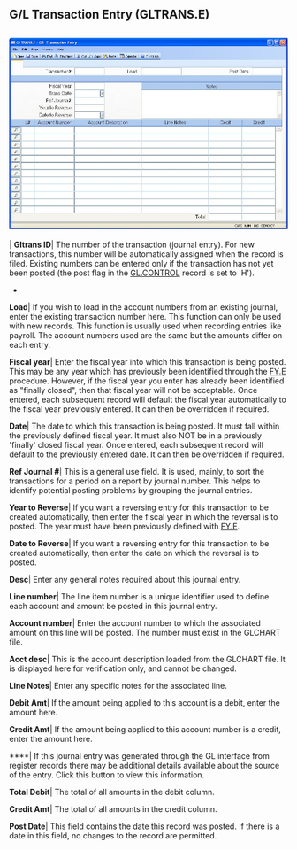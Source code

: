 ## G/L Transaction Entry (GLTRANS.E)
<PageHeader />

##

![](./GLTRANS-E-1.jpg)

| **Gltrans ID**|  The number of the transaction (journal entry). For new
transactions, this number will be automatically assigned when the record is
filed. Existing numbers can be entered only if the transaction has not yet
been posted (the post flag in the [GL.CONTROL](../GL-CONTROL/README.md) record is set
to 'H').

-  
**Load**|  If you wish to load in the account numbers from an existing
journal, enter the existing transaction number here. This function can only be
used with new records. This function is usually used when recording entries
like payroll. The account numbers used are the same but the amounts differ on
each entry.

**Fiscal year**|  Enter the fiscal year into which this transaction is being
posted. This may be any year which has previously been identified through the
[FY.E](../FY-E/README.md) procedure. However, if the fiscal year you enter has already
been identified as "finally closed", then that fiscal year will not be
acceptable. Once entered, each subsequent record will default the fiscal year
automatically to the fiscal year previously entered. It can then be overridden
if required.

**Date**|  The date to which this transaction is being posted. It must fall
within the previously defined fiscal year. It must also NOT be in a previously
'finally' closed fiscal year. Once entered, each subsequent record will
default to the previously entered date. It can then be overridden if required.

**Ref Journal #**|  This is a general use field. It is used, mainly, to sort
the transactions for a period on a report by journal number. This helps to
identify potential posting problems by grouping the journal entries.

**Year to Reverse**|  If you want a reversing entry for this transaction to be
created automatically, then enter the fiscal year in which the reversal is to
posted. The year must have been previously defined with [FY.E](../FY-E/README.md).

**Date to Reverse**|  If you want a reversing entry for this transaction to be
created automatically, then enter the date on which the reversal is to posted.

**Desc**|  Enter any general notes required about this journal entry.

**Line number**|  The line item number is a unique identifier used to define
each account and amount be posted in this journal entry.

**Account number**|  Enter the account number to which the associated amount
on this line will be posted. The number must exist in the GLCHART file.

**Acct desc**|  This is the account description loaded from the GLCHART file.
It is displayed here for verification only, and cannot be changed.

**Line Notes**|  Enter any specific notes for the associated line.

**Debit Amt**|  If the amount being applied to this account is a debit, enter
the amount here.

**Credit Amt**|  If the amount being applied to this account number is a
credit, enter the amount here.

****| If this journal entry was generated through the GL interface from
register records there may be additional details available about the source of
the entry. Click this button to view this information.

**Total Debit**|  The total of all amounts in the debit column.

**Credit Amt**|  The total of all amounts in the credit column.

**Post Date**|  This field contains the date this record was posted. If there
is a date in this field, no changes to the record are permitted.


<badge text= "Version 8.10.57 " vertical="middle" />

<PageFooter />

